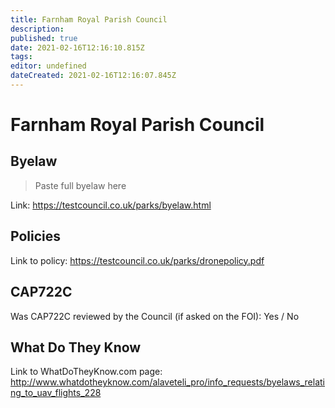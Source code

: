 ```yaml
---
title: Farnham Royal Parish Council
description: 
published: true
date: 2021-02-16T12:16:10.815Z
tags: 
editor: undefined
dateCreated: 2021-02-16T12:16:07.845Z
---
```


# Farnham Royal Parish Council


## Byelaw
> Paste full byelaw here

Link:
https://testcouncil.co.uk/parks/byelaw.html

## Policies
Link to policy:
https://testcouncil.co.uk/parks/dronepolicy.pdf

## CAP722C

Was CAP722C reviewed by the Council (if asked on the FOI): Yes / No

## What Do They Know

Link to WhatDoTheyKnow.com page:
http://www.whatdotheyknow.com/alaveteli_pro/info_requests/byelaws_relating_to_uav_flights_228

